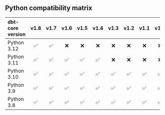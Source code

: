 ## Python compatibility matrix

| dbt-core version | v1.8 | v1.7 | v1.6 | v1.5 | v1.4 | v1.3 | v1.2 | v1.1 | v1.0 |
|:-----------------|:----:|:----:|:----:|:----:|:----:|:----:|:----:|:-----:|:-----:|
| Python 3.12      | ✅    | ✅    | ❌    | ❌    | ❌    | ❌    | ❌    | ❌    | ❌    |
| Python 3.11      | ✅    | ✅    | ✅    | ✅    | ✅    | ❌    | ❌    | ❌    | ❌    |
| Python 3.10      | ✅    | ✅    | ✅    | ✅    | ✅    | ✅    | ✅    | ✅    | ✅    |
| Python 3.9       | ✅    | ✅    | ✅    | ✅    | ✅    | ✅    | ✅    | ✅    | ✅    |
| Python 3.8       | ✅    | ✅    | ✅    | ✅    | ✅    | ✅    | ✅    | ✅    | ✅    |
